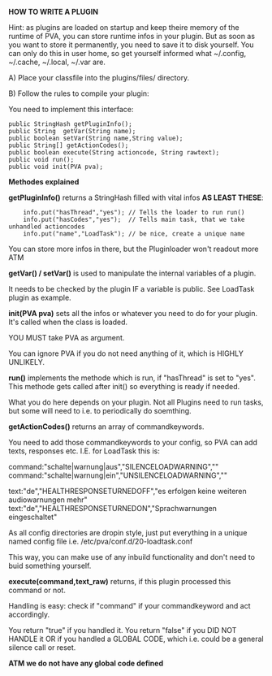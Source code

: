 **HOW TO WRITE A PLUGIN**

Hint: as plugins are loaded on startup and keep theire memory of the runtime of PVA, you can store runtime infos in your plugin.
But as soon as you want to store it permanently, you need to save it to disk yourself. You can only do this in user home, so get 
yourself informed what ~/.config, ~/.cache, ~/.local, ~/.var are. 

A) Place your classfile into the plugins/files/ directory.

B) Follow the rules to compile your plugin:

You need to implement this interface:

	public StringHash getPluginInfo();
	public String  getVar(String name);
	public boolean setVar(String name,String value);
	public String[] getActionCodes();
	public boolean execute(String actioncode, String rawtext);
	public void run();
	public void init(PVA pva);
  
**Methodes explained**

**getPluginInfo()** returns a StringHash filled with vital infos **AS LEAST THESE**:

		info.put("hasThread","yes"); // Tells the loader to run run() 
		info.put("hasCodes","yes");  // Tells main task, that we take unhandled actioncodes
		info.put("name","LoadTask"); // be nice, create a unique name
  
  You can store more infos in there, but the Pluginloader won't readout more ATM
  
**getVar() / setVar()**  is used to manipulate the internal variables of a plugin. 

It needs to be checked by the plugin IF a variable is public. See LoadTask plugin as example.
  
**init(PVA pva)** sets all the infos or whatever you need to do for your plugin. It's called when the class is loaded. 
  
YOU MUST take PVA as argument. 

You can ignore PVA if you do not need anything of it, which is HIGHLY UNLIKELY. 

**run()**  implements the methode which is run, if "hasThread" is set to "yes". This methode gets called after init() so everything is ready if needed.
  
What you do here depends on your plugin. Not all Plugins need to run tasks, but some will need to i.e. to periodically do soemthing.
  
**getActionCodes()** returns an array of commandkeywords. 
  
You need to add those commandkeywords to your config, so PVA can add texts, responses etc. I.E. for LoadTask this is:
  
command:"schalte|warnung|aus","SILENCELOADWARNING",""
command:"schalte|warnung|ein","UNSILENCELOADWARNING",""

text:"de","HEALTHRESPONSETURNEDOFF","es erfolgen keine weiteren audiowarnungen mehr"
text:"de","HEALTHRESPONSETURNEDON","Sprachwarnungen eingeschaltet"

As all config directories are dropin style, just put everything in a unique named config file i.e. /etc/pva/conf.d/20-loadtask.conf

This way, you can make use of any inbuild functionality and don't need to buid something yourself.

**execute(command,text_raw)** returns, if this plugin processed this command or not.
 
Handling is easy: check if "command" if your commandkeyword and act accordingly.

You return "true" if you handled it.
You return "false" if you DID NOT HANDLE it OR if you handled a GLOBAL CODE, which i.e. could be a general silence call or reset. 

**ATM we do not have any global code defined**
